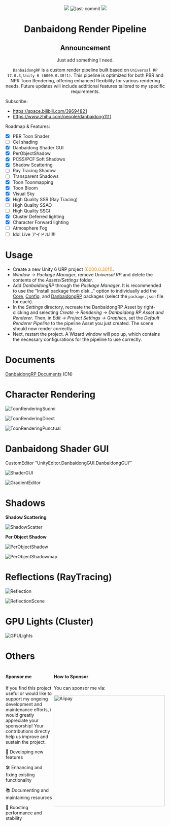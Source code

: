 <div align="center">
<img src="https://img.shields.io/badge/Unity ver-6000.0.30f1-red"/>
<img src="https://img.shields.io/github/last-commit/danbaidong1111/DanbaidongRP" alt="last-commit" />
<img src="https://img.shields.io/badge/Author-Danbaidong-pink"/>

# **Danbaidong Render Pipeline**

## Announcement

Just add something I need.

`DanbaidongRP` is a custom render pipeline built based on `Universal RP 17.0.3`, `Unity 6 (6000.0.30f1)`. This pipeline is optimized for both PBR and NPR Toon Rendering, offering enhanced flexibility for various rendering needs. Future updates will include additional features tailored to my specific requirements.

</div>

Subscribe:

* https://space.bilibili.com/39694821
* https://www.zhihu.com/people/danbaidong1111

Roadmap & Features:

- [x] PBR Toon Shader
- [ ] Cel shading
- [x] Danbaidong Shader GUI
- [x] PerObjectShadow
- [x] PCSS/PCF Soft Shadows
- [x] Shadow Scattering
- [ ] Ray Tracing Shadow
- [ ] Transparent Shadows
- [x] Toon Toonmapping
- [x] Toon Bloom
- [x] Visual Sky
- [x] High Quality SSR (Ray Tracing)
- [ ] High Quality SSAO
- [ ] High Quality SSGI
- [x] Cluster Deferred lighting
- [x] Character Forward lighting
- [ ] Atmosphere Fog
- [ ] Idol Live アイドル!!!!!

# Usage

* Create a new Unity 6 URP project <span style="color: #FF8C00;">(6000.0.30f1)</span>.
* *Window -> Package Manager*, remove *Universal RP* and delete the contents of the *Assets/Settings* folder.
* Add *DanbaidongRP* through the *Package Manager*. It is recommended to use the "Install package from disk..." option to individually add the [Core](https://github.com/danbaidong1111/DanbaidongRPCore), [Config](https://github.com/danbaidong1111/DanbaidongRPConfig), and [DanbaidongRP](https://github.com/danbaidong1111/DanbaidongRP) packages (select the `package.json` file for each).
* In the *Settings* directory, recreate the DanbaidongRP Asset by right-clicking and selecting *Create -> Rendering -> Danbaidong RP Asset and Renderer*. Then, in *Edit -> Project Settings -> Graphics*, set the *Default Renderer Pipeline* to the pipeline Asset you just created. The scene should now render correctly.
* Next, restart the project. A Wizard window will pop up, which contains the necessary configurations for the pipeline to use correctly.

# Documents

[DanbaidongRP Documents](https://miusjun13qu.feishu.cn/docx/EXPtdrNmnox8hkx4mnCcy8QNn2b?from=from_copylink) (CN)

# Character Rendering

![ToonRenderingSuomi](ReadmeAssets~/202409011.png)

![ToonRenderingDirect](ReadmeAssets~/202311071.PNG)

![ToonRenderingPunctual](ReadmeAssets~/202311072.PNG)

# Danbaidong Shader GUI

CustomEditor "UnityEditor.DanbaidongGUI.DanbaidongGUI"`

![ShaderGUI](ReadmeAssets~/202311073.PNG)

![GradientEditor](ReadmeAssets~/202311074.PNG)

# Shadows

**Shadow Scattering**

![ShadowScatter](ReadmeAssets~/202409012.png)

**Per Object Shadow**

![PerObjectShadow](ReadmeAssets~/202311075.PNG)

![PerObjectShadowmap](ReadmeAssets~/202311076.PNG)

# Reflections (RayTracing)

![Reflection](ReadmeAssets~/202409013.png)

![ReflectionScene](ReadmeAssets~/202410021.png)

# GPU Lights (Cluster)

![GPULights](ReadmeAssets~/202409014.png)

# Others

<div style="display: flex;">
  <div style="flex: 1; padding: 1px;">

#### Sponsor me

If you find this project useful or would like to support my ongoing development and maintenance efforts, i would greatly appreciate your sponsorship! Your contributions directly help us improve and sustain the project.

🔧 Developing new features

🛠️ Enhancing and fixing existing functionality

📚 Documenting and maintaining resources

🚀 Boosting performance and stability

</div>

<div style="flex: 1; padding: 1px;">

#### How to Sponsor

You can sponsor me via:

<img src="ReadmeAssets~/202501181.png" alt="Alipay" style="width: auto; height: 350px;">

</div>
</div>

